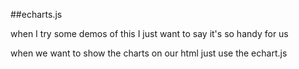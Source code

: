 ##echarts.js

when I try some demos of this
I just want to say it's so handy for us

when we want to show the charts on our html
just use the echart.js
